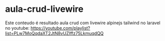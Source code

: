 # aula-crud-livewire
Este conteudo é resultado aula crud com livewire alpinejs tailwind no laravel no youtube: https://youtube.com/playlist?list=PLw7MoQqdaXT2JtN8vUZIffz75LkmuqdQQ
